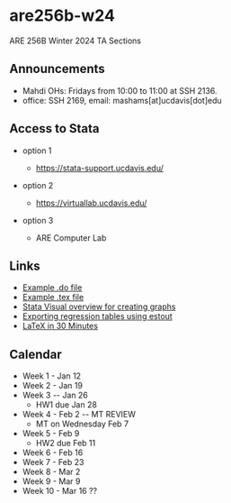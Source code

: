 # are256b-w24
ARE 256B Winter 2024 TA Sections

## Announcements
- Mahdi OHs: Fridays from 10:00 to 11:00 at SSH 2136.  
- office: SSH 2169, email: mashams[at]ucdavis[dot]edu

## Access to Stata
- option 1
	- https://stata-support.ucdavis.edu/
  
- option 2
	- https://virtuallab.ucdavis.edu/

- option 3
  - ARE Computer Lab

## Links

- [Example .do file](https://github.com/mhdsh1/are256b-w24/blob/main/example.do)
- [Example .tex file](https://github.com/mhdsh1/are256b-w24/blob/main/example.tex)
- [Stata Visual overview for creating graphs](https://www.stata.com/support/faqs/graphics/gph/stata-graphs/)
- [Exporting regression tables using estout](https://repec.sowi.unibe.ch/stata/estout/index.html)
- [LaTeX in 30 Minutes](https://www.overleaf.com/learn/latex/Learn_LaTeX_in_30_minutes)


## Calendar

+ Week 1 - Jan 12
+ Week 2 - Jan 19
+ Week 3 -- Jan 26
  + HW1 due Jan 28
+ Week 4 - Feb 2 -- MT REVIEW
  + MT on Wednesday Feb 7
+ Week 5 - Feb 9
  + HW2 due Feb 11
+ Week 6 - Feb 16
+ Week 7 - Feb 23
+ Week 8 - Mar 2
+ Week 9 - Mar 9
+ Week 10 - Mar 16 ??